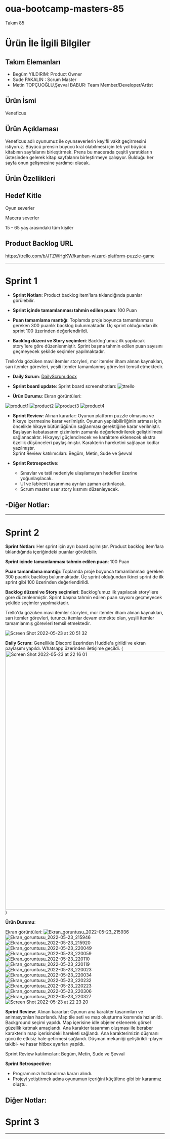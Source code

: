# oua-bootcamp-masters-85

Takım 85

# Ürün İle İlgili Bilgiler

## Takım Elemanları

- Begüm YILDIRIM: Product Owner
- Sude PAKALIN : Scrum Master
- Metin TOPÇUOĞLU,Şevval BABUR: Team Member/Developer/Artist 

## Ürün İsmi

Veneficus

## Ürün Açıklaması

Veneficus adlı oyunumuz ile oyunseverlerin keyifli vakit geçirmesini istiyoruz. Büyücü prensin büyücü kral olabilmesi için tek yol büyücü kitabının sayfalarını birleştirmek. Prens bu macerada çeşitli yaratıkların üstesinden gelerek kitap sayfalarını birleştirmeye çalışıyor. Bulduğu her sayfa onun gelişmesine yardımcı olacak.

## Ürün Özellikleri




## Hedef Kitle

Oyun severler

Macera severler

15 - 65 yaş arasındaki tüm kişiler

## Product Backlog URL

https://trello.com/b/JTZWHgKW/kanban-wizard-platform-puzzle-game

---

# Sprint 1

- **Sprint Notları**: Product backlog item'lara tıklandığında puanlar görülebilir.

- **Sprint içinde tamamlanması tahmin edilen puan**: 100 Puan

- **Puan tamamlama mantığı**: Toplamda proje boyunca tamamlanması gereken 300 puanlık backlog bulunmaktadır. Üç sprint olduğundan ilk sprint 100 üzerinden değerlendirildi.

- **Backlog düzeni ve Story seçimleri**:  Backlog'umuz ilk yapılacak story'lere göre düzenlenmiştir. Sprint başına tahmin edilen puan sayısını geçmeyecek şekilde seçimler yapılmaktadır.

Trello'da gözüken mavi itemler storyleri, mor itemler ilham alınan kaynakları, sarı itemler görevleri, yeşili itemler tamamlanmış görevleri temsil etmektedir.



- **Daily Scrum**: [DailyScrum.docx](https://github.com/bgm012/oua-bootcamp-masters-85/files/8652343/DailyScrum.docx)

- **Sprint board update**: Sprint board screenshotları: 
![ttrello](https://user-images.githubusercontent.com/105126860/167690230-7c344ca2-6e33-4d5c-8966-80dad4cac248.png)



- **Ürün Durumu**: Ekran görüntüleri:

 ![product1](https://user-images.githubusercontent.com/105126860/167490060-5e3127b2-acc4-4525-af53-02f92927371b.jpg)
![product2](https://user-images.githubusercontent.com/105126860/167490068-f12cfb2f-4e75-4822-9ad7-c319aa87b459.jpg)
![product3](https://user-images.githubusercontent.com/105126860/167490081-9dc93d0d-1b9d-4d9a-ab71-4d507d546469.jpg)
![product4](https://user-images.githubusercontent.com/105126860/167490085-e72b98c4-13c3-4dfa-9446-885c7c617276.jpg)


- **Sprint Review**: 
Alınan kararlar: Oyunun platform puzzle olmasına ve hikaye içermesine karar verilmiştir. Oyunun yapılabilirliğinin artması için öncelikle hikaye bütünlüğünün sağlanması gerektiğine karar verilmiştir. Başlayan kabatasarım çizimlerin zamanla değerlendirilerek geliştirilmesi sağlanacaktır. Hikayeyi güçlendirecek ve karaktere eklenecek ekstra özellik düşünceleri paylaşılmıştır. Karakterin hareketini sağlayan kodlar yazılmıştır.   
Sprint Review katılımcıları: Begüm, Metin, Sude ve Şevval

- **Sprint Retrospective:**
  - Sınavlar ve tatil nedeniyle ulaşılamayan hedefler üzerine yoğunlaşılacak.
  - UI ve labirent tasarımına ayrılan zaman arttırılacak.
  - Scrum master user story kısmını düzenleyecek.
  

-**Diğer Notlar**:
- 

---

# Sprint 2

**Sprint Notları**: Her sprint için ayrı board açılmıştır. Product backlog item'lara tıklandığında içeriğindeki puanlar görülebilir.

**Sprint içinde tamamlanması tahmin edilen puan**: 100 Puan

**Puan tamamlama mantığı**: Toplamda proje boyunca tamamlanması gereken 300 puanlık backlog bulunmaktadır. Üç sprint olduğundan ikinci sprint de ilk sprint gibi 100 üzerinden değerlendirildi.

**Backlog düzeni ve Story seçimleri**:  Backlog'umuz ilk yapılacak story'lere göre düzenlenmiştir. Sprint başına tahmin edilen puan sayısını geçmeyecek şekilde seçimler yapılmaktadır.

Trello'da gözüken mavi itemler storyleri, mor itemler ilham alınan kaynakları, sarı itemler görevleri, turuncu itemlar devam etmekte olan, yeşili itemler tamamlanmış görevleri temsil etmektedir.

![Screen Shot 2022-05-23 at 20 51 32](https://user-images.githubusercontent.com/65497004/169889404-6a932581-44d7-4a4d-9c19-73fd409f0519.png)

**Daily Scrum**:  Genellikle Discord üzerinden Huddle'a girildi ve ekran paylaşımı yapıldı. Whatsapp üzerinden iletişime geçildi. 
(<img width="817" alt="Screen Shot 2022-05-23 at 22 16 01" src="https://user-images.githubusercontent.com/65497004/169890466-516537b3-6241-4858-be29-f2ffed42e649.png">)

**Ürün Durumu**: 

Ekran görüntüleri:
![Ekran_goruntusu_2022-05-23_215936](https://user-images.githubusercontent.com/65497004/169890775-b34a18a6-c176-4dad-9e40-1c62d7ba9e0c.png)
![Ekran_goruntusu_2022-05-23_215946](https://user-images.githubusercontent.com/65497004/169890830-a3acbf5a-d6c3-4281-8048-9391c2b886de.png)
![Ekran_goruntusu_2022-05-23_215920](https://user-images.githubusercontent.com/65497004/169890891-98ed9d9d-3810-48d0-a229-daea7c917be7.png)
![Ekran_goruntusu_2022-05-23_220049](https://user-images.githubusercontent.com/65497004/169890978-df7e4b17-a3a8-4a7e-bb3f-f82f5e9e416f.png)
![Ekran_goruntusu_2022-05-23_220059](https://user-images.githubusercontent.com/65497004/169891044-1945837f-75fe-4d73-9539-14ad07101edc.png)
![Ekran_goruntusu_2022-05-23_220110](https://user-images.githubusercontent.com/65497004/169891112-4c20ec70-a8c2-4438-bf58-de3ce5fb089b.png)
![Ekran_goruntusu_2022-05-23_220119](https://user-images.githubusercontent.com/65497004/169891206-e82c858b-7a89-4e6d-8fa0-a82bcde590ee.png)
![Ekran_goruntusu_2022-05-23_220023](https://user-images.githubusercontent.com/65497004/169891232-24128084-f195-4fb1-9835-54b18074f95f.png)
![Ekran_goruntusu_2022-05-23_220034](https://user-images.githubusercontent.com/65497004/169891253-c7451881-505f-47ae-81ff-d7e2e11a85aa.png)
![Ekran_goruntusu_2022-05-23_220232](https://user-images.githubusercontent.com/65497004/169891305-84f871c1-7a38-4b87-928a-8de7b2b95b96.png)
![Ekran_goruntusu_2022-05-23_220223](https://user-images.githubusercontent.com/65497004/169891332-aceedc4e-15fc-49f8-a15a-66ad5554513c.png)
![Ekran_goruntusu_2022-05-23_220306](https://user-images.githubusercontent.com/65497004/169891377-a83deafe-e0d2-4bdc-964d-451caeaf1628.png)
![Ekran_goruntusu_2022-05-23_220327](https://user-images.githubusercontent.com/65497004/169891416-95fe660b-a812-448d-b087-8229d4477fe0.png)
![Screen Shot 2022-05-23 at 22 23 20](https://user-images.githubusercontent.com/65497004/169891536-65bf9203-be7b-4149-8a28-20493281d838.png)

**Sprint Review**: 
Alınan kararlar: Oyunun ana karakter tasarımları ve animasyonları hazırlandı. Map tile seti ve map oluşturma kısmında hızlanıldı. Background seçimi yapıldı. Map içerisine idle objeler eklenerek görsel güzellik katmak amaçlandı. Ana karakter tasarımın oluşması ile beraber karakterin map içerisindeki hareketi sağlandı. Ana karakterimizin düşmanı gücü ile etkisiz hale getirmesi sağlandı. Düşman mekaniği geliştirildi -player takibi- ve hasar hitbox ayarları yapıldı.

Sprint Review katılımcıları: Begüm, Metin, Sude ve Şevval

**Sprint Retrospective:**
  - Programımızı hızlandırma kararı alındı.
  - Projeyi yetiştirmek adına oyunumun içeriğini küçültme gibi bir kararımız oluştu.
  
**Diğer Notlar**:
-
# Sprint 3

---
